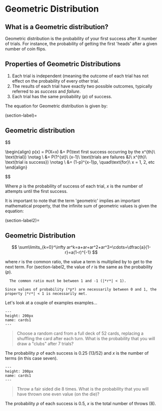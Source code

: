 # Geometric Distribution

## What is a Geometric distribution?

Geometric distribution is the probability of your first success after X number of trials.  For instance, the probability of getting the first 'heads' after a given number of coin flips.

## Properties of Geometric Distributions

1. Each trial is independent (meaning the outcome of each trial has not effect on the probability of every other trial.
2. The results of each trial have exactly two possible outcomes, typically referred to as *success* and *failure*.
3. Each trial has the same probability (*p*) of success.


The equation for Geometric distribution is given by:

(section-label)=
## Geometric distribution
$$

\begin{align} 
p(x) = P(X=x) &= P(\text first success occurring by the x^{th}\ \text{trial}) \notag \\ 
&= P(1^{st}\ (x-1)\ \text{trials are failures &}\ x^{th}\ \text{trial is success}) \notag \\ 
&= (1-p)^{x-1}p, \quad\text{for}\ x = 1, 2, etc 
\end{align}

$$

Where *p* is the probability of success of each trial, *x* is the number of attempts until the first success.

It is important to note that the term 'geometric' implies an important mathematical property, that the infinite sum of geometric values is given the equation:

(section-label2)=
## Geometric Distribution
$$
\sum\limits_{k=0}^\infty ar^k=a+ar+ar^2+ar^3+\cdots=\dfrac{a}{1-r}=a(1-r)^{-1}
$$


where *r* is the common ratio, the value a term is multiplied by to get to the next term.  For (section-label2, the value of *r* is the same as the probability (*p*).  



```{note}
  The common ratio must be between 1 and -1 (|*r*| < 1).
```
```{note}
Since values of probability (*p*) are necessarily between 0 and 1, the property |*r*| < 1 is necessarily met.
```



Let's look at a couple of examples examples...

```{figure} Heart-Playing-Card-PNG.png
---
height: 200px
name: cards1
---
```

>Choose a random card from a full deck of 52 cards, replacing a shuffling the card after each turn.  What is the probability that you will draw a "clubs" after 7 trials?

The probability *p* of each success is 0.25 (13/52) and *x* is the number of terms (in this case seven).

```{figure} dice_PNG3.png
---
height: 200px
name: cards1
---
```

>Throw a fair sided die 8 times.  What is the probability that you will have thrown one even value (on the die)?

The probability *p* of each success is 0.5, *x* is the total number of throws (8).

